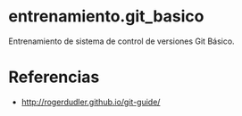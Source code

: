 entrenamiento.git_basico
========================

Entrenamiento de sistema de control de versiones Git Básico.

Referencias
===========

- http://rogerdudler.github.io/git-guide/
